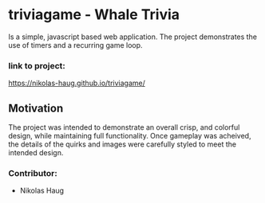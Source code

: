 # triviagame - Whale Trivia

Is a simple, javascript based web application. The project demonstrates the use of timers and a recurring game loop.

### link to project: 

<https://nikolas-haug.github.io/triviagame/>

## Motivation

The project was intended to demonstrate an overall crisp, and colorful design, while maintaining full functionality. Once gameplay was acheived, the details of the quirks and images were carefully styled to meet the intended design.

### Contributor:

* Nikolas Haug
